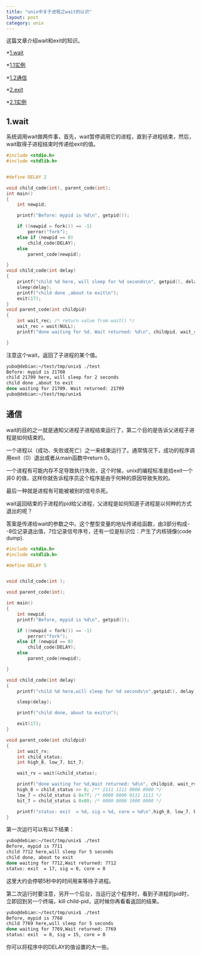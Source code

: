 ```yaml
---
title: "unix中关于进程之wait的认识"
layout: post
category: unix
---
```


这篇文章介绍wait和exit的知识。

*[1.wait](#1)

*[1.1实例](#1.1)

*[1.2通信](#1.2)

*[2.exit](#2)

*[2.1实例](#2.1)

<h2 id="1">1.wait</h2>

系统调用wait做两件事，首先，wait暂停调用它的进程，直到子进程结束，然后，wait取得子进程结束时传递给exit的值。

```c
#include <stdio.h>
#include <stdlib.h>


#define DELAY 2

void child_code(int), parent_code(int);
int main()
{
	int newpid;

	printf("Before: mypid is %d\n", getpid());

	if ((newpid = fork()) == -1)
		perror("fork");
	else if (newpid == 0)
		child_code(DELAY);
	else
		parent_code(newpid);

}
void child_code(int delay)
{
	printf("child %d here, will sleep for %d seconds\n", getpid(), delay);
	sleep(delay);
	printf("child done ,about to exit\n");
	exit(17);
}
void parent_code(int childpid)
{
	int wait_rec; /* return value from wait() */
	wait_rec = wait(NULL);
	printf("done waiting for %d. Wait returned: %d\n", childpid, wait_rec);

}

```

注意这个wait，返回了子进程的某个值。

```bash
yubo@debian:~/test/tmp/unix$ ./test
Before: mypid is 21708
child 21709 here, will sleep for 2 seconds
child done ,about to exit
done waiting for 21709. Wait returned: 21709
yubo@debian:~/test/tmp/unix$
```


<h2 id="1.2">通信</h2>

wait的目的之一就是通知父进程子进程结束运行了，第二个目的是告诉父进程子进程是如何结束的。

一个进程以（成功、失败或死亡）之一来结束运行了。通常情况下，成功的程序调用exit（0）退出或者从main函数中return 0。

一个进程有可能内存不足导致执行失败，这个时候，unix的编程标准是给exit一个非0
的值，这样你就告诉程序员这个程序是由于何种的原因导致失败的。

最后一种就是进程有可能被被别的信号杀死。

wait返回结束的子进程的pid给父进程，父进程是如何知道子进程是以何种的方式退出的呢？

答案是传递给wait的参数之中。这个整型变量的地址传递给函数，由3部分构成--8位记录退出值，7位记录信号序号，还有一位是标识位：产生了内核镜像(code dump).

```c
#include <stdio.h>
#include <stdlib.h>

#define DELAY 5


void child_code(int );

void parent_code(int);

int main()
{
	int newpid;
	printf("Before, mypid is %d\n", getpid());

	if ((newpid = fork()) == -1)
		perror("fork");
	else if (newpid == 0)
		child_code(DELAY);
	else
		parent_code(newpid);

}

void child_code(int delay)
{
	printf("child %d here,will sleep for %d seconds\n",getpid(), delay);

	sleep(delay);

	printf("child done, about to exit\n");

	exit(17);
}

void parent_code(int childpid)
{
	int wait_rv;
	int child_status;
	int high_8, low_7, bit_7;

	wait_rv = wait(&child_status);

	printf("done waiting for %d,Wait returned: %d\n", childpid, wait_rv);
	high_8 = child_status >> 8; /** 1111 1111 0000 0000 */
	low_7 = child_status & 0x7f; /* 0000 0000 0111 1111 */
	bit_7 = child_status & 0x80; /* 0000 0000 1000 0000 */

	printf("status: exit  = %d, sig = %d, core = %d\n",high_8, low_7, bit_7);
}
```

第一次运行可以有以下结果：

```bash
yubo@debian:~/test/tmp/unix$ ./test
Before, mypid is 7711
child 7712 here,will sleep for 5 seconds
child done, about to exit
done waiting for 7712,Wait returned: 7712
status: exit  = 17, sig = 0, core = 0
```

这里大约会停顿5秒中的时间用来等待子进程。

第二次运行时要注意，另开一个后台，当运行这个程序时，看到子进程的pid时，立即回到另一个终端，kill child-pid，这时候你再看看返回的结果。

```bash
yubo@debian:~/test/tmp/unix$ ./test
Before, mypid is 7768
child 7769 here,will sleep for 5 seconds
done waiting for 7769,Wait returned: 7769
status: exit  = 0, sig = 15, core = 0

```

你可以将程序中的DELAY的值设置的大一些。


